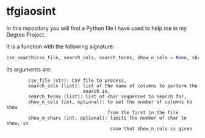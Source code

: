 # tfgiaosint

In this repository you will find a Python file I have used to help me in my Degree Project.

It is a function with the following signature:

```python
csv_search(csv_file, search_cols, search_terms, show_n_cols = None, show_m_chars = None)
```

Its arguments are:

```
        csv_file (str): CSV file to process,
        search_cols (list): list of the name of columns to perform the 
                            search in,
        search_terms (list): list of char sequences to search for,
        show_n_cols (int, optional): to set the number of columns to show 
                                     from the first in the file
        show_m_chars (int, optional): limits the number of char to show, in
                                      case that show_n_cols is given
```
